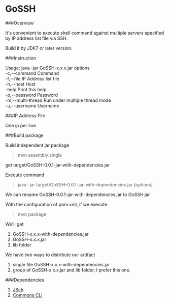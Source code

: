 GoSSH
=====

###Overview

It's convenient to execute shell command against multiple servers specified by IP address list file via SSH.

Build it by JDK7 or later version.

###Instruction
    
Usage: java -jar GoSSH-x.x.x.jar options  
 -c,--command <arg>    Command  
 -f,--file <arg>       IP Address list file  
 -h,--host <arg>       Host  
 -help                 Print this help  
 -p,--password <arg>   Password  
 -m,--multi-thread        Run under multiple thread mode  
 -u,--username <arg>   Username 
 
###IP Address File

One ip per line

###Build package

Build independent jar package

> mvn assembly:single  

get target/GoSSH-0.0.1-jar-with-dependencies.jar

Execute command

>java -jar target/GoSSH-0.0.1-jar-with-dependencies.jar [options]

We can rename GoSSH-0.0.1-jar-with-dependencies.jar to GoSSH.jar

With the configuration of pom.xml, if we execute

> mvn package

We'll get

1. GoSSH-x.x.x-with-dependencies.jar
2. GoSSH-x.x.x.jar
3. lib folder

We have two ways to distribute our artifact

1. single file GoSSH-x.x.x-with-dependencies.jar
2. group of GoSSH-x.x.x.jar and lib folder, I prefer this one.

###Dependencies

1. [JSch](http://www.jcraft.com/jsch/)  
2. [Commons CLI](http://commons.apache.org/proper/commons-cli/)